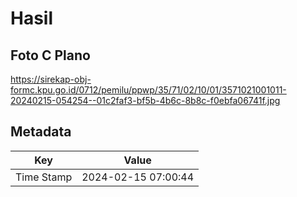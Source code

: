# Hasil

## Foto C Plano

https://sirekap-obj-formc.kpu.go.id/0712/pemilu/ppwp/35/71/02/10/01/3571021001011-20240215-054254--01c2faf3-bf5b-4b6c-8b8c-f0ebfa06741f.jpg


## Metadata

| Key        | Value               |
| ---------- | ------------------- |
| Time Stamp | 2024-02-15 07:00:44 |



